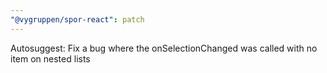 ```yaml
---
"@vygruppen/spor-react": patch
---
```


Autosuggest: Fix a bug where the onSelectionChanged was called with no item on nested lists
